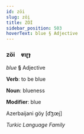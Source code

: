 ```yaml
---
id: zöi
slug: zöi
title: ZÖİ
sidebar_position: 503
hoverText: blue § Adjective
---
```


### zöi&emsp;<span kind="abugida">ⱴıɽɟ</span>

*blue* **§** Adjective

**Verb**: to be blue

**Noun**: blueness

**Modifier**: blue

Azerbaijani göy [d͡ʒœj]

*Turkic Language Family*